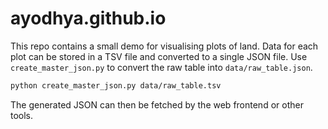 # ayodhya.github.io

This repo contains a small demo for visualising plots of land. Data for each plot can be stored in a TSV file and converted to a single JSON file. Use `create_master_json.py` to convert the raw table into `data/raw_table.json`.

```bash
python create_master_json.py data/raw_table.tsv
```

The generated JSON can then be fetched by the web frontend or other tools.
